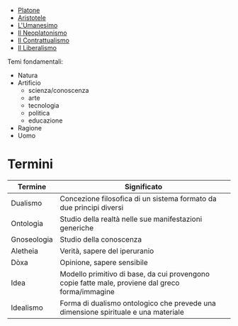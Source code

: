 - [Platone](./Platone/Platone.md)
- [Aristotele](./Aristotele/Aristotele.md)
- [L'Umanesimo](./Umanesimo/Umanesimo.md)
- [Il Neoplatonismo](./Platone/Neoplatonismo/Neoplatonismo.md)
- [Il Contrattualismo](./Contrattualismo/Il%20Contrattualismo.md)
- [Il Liberalismo](Liberalismo.md)

Temi fondamentali:
- Natura
- Artificio
	- scienza/conoscenza
	- arte
	- tecnologia
	- politica
	- educazione
- Ragione
- Uomo
# Termini

| Termine     | Significato                                                                                      |
| ----------- | ------------------------------------------------------------------------------------------------ |
| Dualismo    | Concezione filosofica di un sistema formato da due principi diversi                              |
| Ontologia   | Studio della realtà nelle sue manifestazioni generiche                                           |
| Gnoseologia | Studio della conoscenza                                                                          |
| Aletheia    | Verità, sapere del iperuranio                                                                    |
| Dòxa        | Opinione, sapere sensibile                                                                       |
| Idea        | Modello primitivo di base, da cui provengono copie fatte male, proviene dal greco forma/immagine |
| Idealismo   | Forma di dualismo ontologico che prevede una dimensione spirituale e una materiale               |
